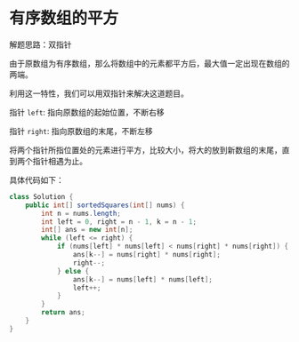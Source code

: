 # 有序数组的平方

解题思路：双指针

由于原数组为有序数组，那么将数组中的元素都平方后，最大值一定出现在数组的两端。

利用这一特性，我们可以用双指针来解决这道题目。

指针 `left`: 指向原数组的起始位置，不断右移

指针 `right`: 指向原数组的末尾，不断左移

将两个指针所指位置处的元素进行平方，比较大小，将大的放到新数组的末尾，直到两个指针相遇为止。

具体代码如下：

```java
class Solution {
    public int[] sortedSquares(int[] nums) {
        int n = nums.length;
        int left = 0, right = n - 1, k = n - 1;
        int[] ans = new int[n];
        while (left <= right) {
            if (nums[left] * nums[left] < nums[right] * nums[right]) {
                ans[k--] = nums[right] * nums[right];
                right--;
            } else {
                ans[k--] = nums[left] * nums[left];
                left++;
            }
        }
        return ans;
    }
}

```
